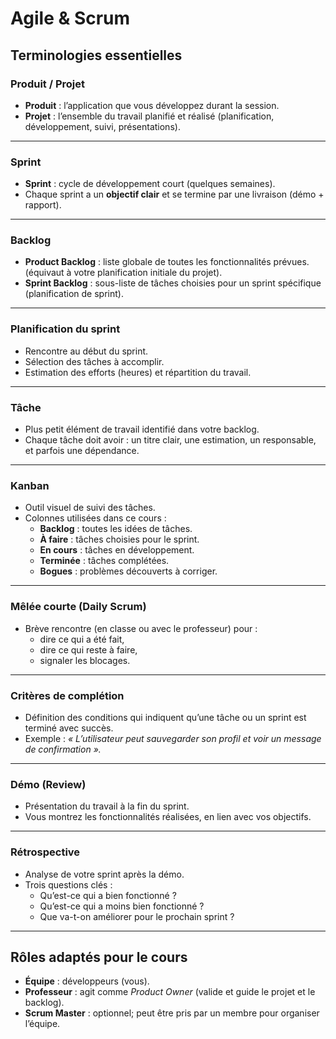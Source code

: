 # Agile & Scrum

## Terminologies essentielles

### Produit / Projet
- **Produit** : l’application que vous développez durant la session.  
- **Projet** : l’ensemble du travail planifié et réalisé (planification, développement, suivi, présentations).  

---

### Sprint
- **Sprint** : cycle de développement court (quelques semaines).  
- Chaque sprint a un **objectif clair** et se termine par une livraison (démo + rapport).  

---

### Backlog
- **Product Backlog** : liste globale de toutes les fonctionnalités prévues. (équivaut à votre planification initiale du projet).  
- **Sprint Backlog** : sous-liste de tâches choisies pour un sprint spécifique (planification de sprint).  

---

### Planification du sprint
- Rencontre au début du sprint.  
- Sélection des tâches à accomplir.  
- Estimation des efforts (heures) et répartition du travail.  

---

### Tâche
- Plus petit élément de travail identifié dans votre backlog.  
- Chaque tâche doit avoir : un titre clair, une estimation, un responsable, et parfois une dépendance.  

---

### Kanban
- Outil visuel de suivi des tâches.  
- Colonnes utilisées dans ce cours :  
  - **Backlog** : toutes les idées de tâches.  
  - **À faire** : tâches choisies pour le sprint.  
  - **En cours** : tâches en développement.  
  - **Terminée** : tâches complétées.  
  - **Bogues** : problèmes découverts à corriger.  

---

### Mêlée courte (Daily Scrum)
- Brève rencontre (en classe ou avec le professeur) pour :  
  - dire ce qui a été fait,  
  - dire ce qui reste à faire,  
  - signaler les blocages.  

---

### Critères de complétion
- Définition des conditions qui indiquent qu’une tâche ou un sprint est terminé avec succès.  
- Exemple : *« L’utilisateur peut sauvegarder son profil et voir un message de confirmation ».*  

---

### Démo (Review)
- Présentation du travail à la fin du sprint.  
- Vous montrez les fonctionnalités réalisées, en lien avec vos objectifs.  

---

### Rétrospective
- Analyse de votre sprint après la démo.  
- Trois questions clés :  
  - Qu’est-ce qui a bien fonctionné ?  
  - Qu’est-ce qui a moins bien fonctionné ?  
  - Que va-t-on améliorer pour le prochain sprint ?  

---

## Rôles adaptés pour le cours
- **Équipe** : développeurs (vous).  
- **Professeur** : agit comme *Product Owner* (valide et guide le projet et le backlog).  
- **Scrum Master** : optionnel; peut être pris par un membre pour organiser l’équipe.  

